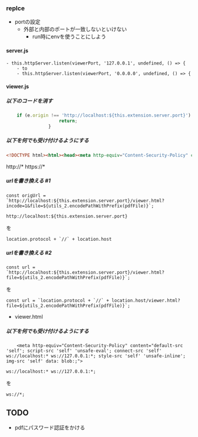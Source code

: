 ### replce
- portの設定
    - 外部と内部のポートが一致しないといけない
        - run時にenvを使うことにしよう
#### server.js
    - this.httpServer.listen(viewerPort, '127.0.0.1', undefined, () => {
        - to
        - this.httpServer.listen(viewerPort, '0.0.0.0', undefined, () => {

#### viewer.js
##### 以下のコードを消す

```js
    if (e.origin !== 'http://localhost:${this.extension.server.port}') {
                    return;
                }
```

##### 以下を何でも受け付けるようにする
```html
<!DOCTYPE html><html><head><meta http-equiv="Content-Security-Policy" content="default-src http://localhost:* http://127.0.0.1:*; script-src 'unsafe-inline'; style-src 'unsafe-inline';"></head>
```

http://* https://*

##### urlを書き換える #1 
```htmlembedded=
const origUrl = `http://localhost:${this.extension.server.port}/viewer.html?incode=1&file=${utils_2.encodePathWithPrefix(pdfFile)}`;

```

```
http://localhost:${this.extension.server.port}
```

を
```
location.protocol + `//` + location.host
```

##### urlを書き換える #2
```
const url = `http://localhost:${this.extension.server.port}/viewer.html?file=${utils_2.encodePathWithPrefix(pdfFile)}`;

```
を
```
const url = `location.protocol + `//` + location.host/viewer.html?file=${utils_2.encodePathWithPrefix(pdfFile)}`;
```

- viewer.html
##### 以下を何でも受け付けるようにする

```
    <meta http-equiv="Content-Security-Policy" content="default-src 'self'; script-src 'self' 'unsafe-eval'; connect-src 'self' ws://localhost:* ws://127.0.0.1:*; style-src 'self' 'unsafe-inline'; img-src 'self' data: blob:;">

```

```
ws://localhost:* ws://127.0.0.1:*;
```
を
```
ws://*; 
```

## TODO 
- pdfにパスワード認証をかける